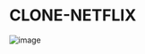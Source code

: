 # CLONE-NETFLIX
![image](https://user-images.githubusercontent.com/103865017/201221536-31f5aa2d-d69d-456d-aaec-e1af9e54a73c.png)
